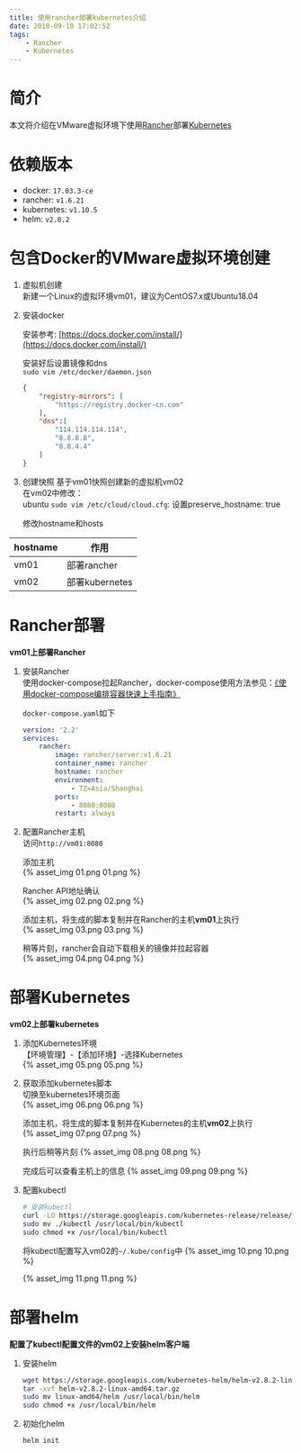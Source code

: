 ```yaml
---
title: 使用rancher部署kubernetes介绍
date: 2018-09-10 17:02:52
tags:
    - Rancher
    - Kubernetes
---
```



# 简介
本文将介绍在VMware虚拟环境下使用[Rancher](https://rancher.com/)部署[Kubernetes](https://kubernetes.io/)


<!-- more -->

# 依赖版本

 - docker: `17.03.3-ce`
 - rancher: `v1.6.21`
 - kubernetes: `v1.10.5`
 - helm: `v2.8.2`

# 包含Docker的VMware虚拟环境创建

 1. 虚拟机创建  
    新建一个Linux的虚拟环境vm01，建议为CentOS7.x或Ubuntu18.04

 2. 安装docker

    安装参考: [https://docs.docker.com/install/](https://docs.docker.com/install/)

    安装好后设置镜像和dns  
    `sudo vim /etc/docker/daemon.json`
    ```json
    {
        "registry-mirrors": [
            "https://registry.docker-cn.com"
        ],
        "dns":[
            "114.114.114.114",
            "8.8.8.8",
            "8.8.4.4"
        ]
    }
    ```
 3. 创建快照
    基于vm01快照创建新的虚拟机vm02  
    在vm02中修改：  
    ubuntu `sudo vim /etc/cloud/cloud.cfg`: 设置preserve_hostname: true

    修改hostname和hosts  

hostname | 作用
---|---
vm01|部署rancher
vm02|部署kubernetes

# Rancher部署
**vm01上部署Rancher**  

 1. 安装Rancher  
    使用docker-compose拉起Rancher，docker-compose使用方法参见：[《使用docker-compose编排容器快速上手指南》](/2018/04/23/docker/docker-compose-quickstart/)  

    `docker-compose.yaml`如下
    ```yaml
    version: '2.2'
    services:
        rancher:
            image: rancher/server:v1.6.21
            container_name: rancher
            hostname: rancher
            environment:
                - TZ=Asia/Shanghai
            ports:
                - 8080:8080
            restart: always
    ```
 2. 配置Rancher主机  
    访问`http://vm01:8080`  

    添加主机  
    {% asset_img 01.png 01.png %}

    Rancher API地址确认  
    {% asset_img 02.png 02.png %}

    添加主机，将生成的脚本复制并在Rancher的主机**vm01**上执行  
    {% asset_img 03.png 03.png %}

    稍等片刻，rancher会自动下载相关的镜像并拉起容器  
    {% asset_img 04.png 04.png %}

# 部署Kubernetes

**vm02上部署kubernetes**

 1. 添加Kubernetes环境  
    【环境管理】-【添加环境】-选择Kubernetes  
    {% asset_img 05.png 05.png %}

 2. 获取添加kubernetes脚本  
    切换至kubernetes环境页面  
    {% asset_img 06.png 06.png %}

    添加主机，将生成的脚本复制并在Kubernetes的主机**vm02**上执行  
    {% asset_img 07.png 07.png %}

    执行后稍等片刻
    {% asset_img 08.png 08.png %}

    完成后可以查看主机上的信息
    {% asset_img 09.png 09.png %}

 3. 配置kubectl  
    ```bash
    # 安装kubectl
    curl -LO https://storage.googleapis.com/kubernetes-release/release/v1.10.5/bin/linux/amd64/kubectl
    sudo mv ./kubectl /usr/local/bin/kubectl
    sudo chmod +x /usr/local/bin/kubectl
    ```
    将kubectl配置写入vm02的`~/.kube/config`中
    {% asset_img 10.png 10.png %}

    {% asset_img 11.png 11.png %}

# 部署helm

**配置了kubectl配置文件的vm02上安装helm客户端**

 1. 安装helm
    ```bash
    wget https://storage.googleapis.com/kubernetes-helm/helm-v2.8.2-linux-amd64.tar.gz
    tar -xvf helm-v2.8.2-linux-amd64.tar.gz
    sudo mv linux-amd64/helm /usr/local/bin/helm
    sudo chmod +x /usr/local/bin/helm
    ```

 2. 初始化helm
    ```bash
    helm init
    ```
